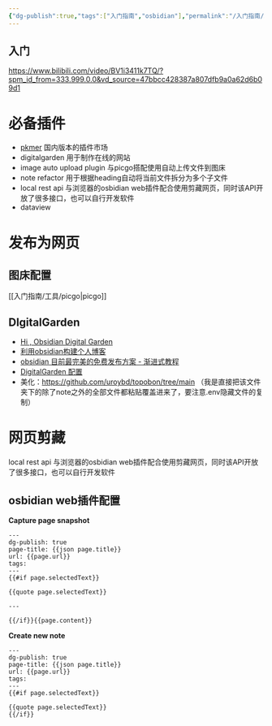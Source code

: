 ```yaml
---
{"dg-publish":true,"tags":["入门指南","osbidian"],"permalink":"/入门指南/工具/osbidian 入门/","dgPassFrontmatter":true}
---
```


## 入门
https://www.bilibili.com/video/BV1i3411k7TQ/?spm_id_from=333.999.0.0&vd_source=47bbcc428387a807dfb9a0a62d6b09d1


# 必备插件
* [pkmer](https://pkmer.cn/) 国内版本的插件市场
* digitalgarden 用于制作在线的网站
* image auto upload plugin 与picgo搭配使用自动上传文件到图床
* note refactor 用于根据heading自动将当前文件拆分为多个子文件
* local rest api 与浏览器的osbidian web插件配合使用剪藏网页，同时该API开放了很多接口，也可以自行开发软件
* dataview
# 发布为网页

## 图床配置

[[入门指南/工具/picgo\|picgo]]


## DIgitalGarden
*  [Hi , Obsidian Digital Garden](https://immmmm.com/hi-obsidian-digital-garden/)
* [利用obsidian构建个人博客](https://zytomorrow.top/%E6%8A%80%E6%9C%AF%E6%8A%98%E8%85%BE/%E5%88%A9%E7%94%A8obsidian%E6%9E%84%E5%BB%BA%E4%B8%AA%E4%BA%BA%E5%8D%9A%E5%AE%A2/)
* [obsidian 目前最完美的免费发布方案 - 渐进式教程](https://notes.oldwinter.top/obsidian-%E7%9B%AE%E5%89%8D%E6%9C%80%E5%AE%8C%E7%BE%8E%E7%9A%84%E5%85%8D%E8%B4%B9%E5%8F%91%E5%B8%83%E6%96%B9%E6%A1%88-%E6%B8%90%E8%BF%9B%E5%BC%8F%E6%95%99%E7%A8%8B)
* [DigitalGarden 配置](https://zytomorrow.top/%E6%8A%80%E6%9C%AF%E6%8A%98%E8%85%BE/%E5%88%A9%E7%94%A8obsidian%E6%9E%84%E5%BB%BA%E4%B8%AA%E4%BA%BA%E5%8D%9A%E5%AE%A2/)
* 美化：https://github.com/uroybd/topobon/tree/main （我是直接把该文件夹下的除了note之外的全部文件都粘贴覆盖进来了，要注意.env隐藏文件的复制）

# 网页剪藏

local rest api 与浏览器的osbidian web插件配合使用剪藏网页，同时该API开放了很多接口，也可以自行开发软件

## osbidian web插件配置

**Capture page snapshot**
```
---
dg-publish: true
page-title: {{json page.title}}
url: {{page.url}}
tags:
---
{{#if page.selectedText}}

{{quote page.selectedText}}

---

{{/if}}{{page.content}}
```


**Create new note**
```
---
dg-publish: true
page-title: {{json page.title}}
url: {{page.url}}
tags:
---
{{#if page.selectedText}}

{{quote page.selectedText}}
{{/if}}
```